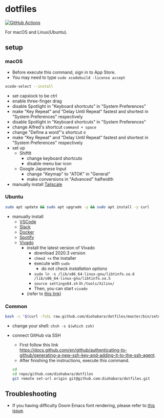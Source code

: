 # dotfiles

[![GitHub Actions](https://github.com/diohabara/dotfiles/actions/workflows/ci.yml/badge.svg)](https://github.com/diohabara/dotfiles/actions/workflows/ci.yml)

For macOS and Linux(Ubuntu).

## setup

### macOS

- Before execute this command, sign in to App Store.
- You may need to type `sudo xcodebuild -license accept`

```sh
xcode-select --install
```

- set capslock to be ctrl
- enable three-finger drag
- disable Spotlight in "Keyboard shortcuts" in "System Preferences"
- make "Key Repeat" and "Delay Until Repeat" fastest and shortest in "System Preferences" respectively
- disable Spotlight in "Keyboard shortcuts" in "System Preferences"
- change Alfred's shortcut `command + space`
- change "Define a word"'s shortcut `d`
- make "Key Repeat" and "Delay Until Repeat" fastest and shortest in "System Preferences" respectively
- set up
  - ShiftIt
    - change keyboard shortcuts
    - disable menu bar icon
  - Google Japanese Input
    - change "Keymap" to "ATOK" in "General"
    - make conversions in "Advanced" halfwidth
- manually install [Tailscale](https://apps.apple.com/ca/app/tailscale/id1475387142)

### Ubuntu

```sh
sudo apt update && sudo apt upgrade -y && sudo apt install -y curl
```

- manually install
  - [VSCode](https://code.visualstudio.com/docs/setup/linux)
  - [Slack](https://slack.com/intl/ja-jp/downloads/linux)
  - [Docker](https://docs.docker.com/engine/install/ubuntu/)
  - [Spotify](https://www.spotify.com/us/download/linux/)
  - [Vivado](https://www.xilinx.com/support/download/index.html/content/xilinx/en/downloadNav/vivado-design-tools.html)
    - install the latest version of Vivado
      - download 2020.3 version
      - `chmod +x` the installer
      - execute with `sudo`
        - do not check _installation options_
      - `sudo ln -s /lib/x86_64-linux-gnu/libtinfo.so.6 /lib/x86_64-linux-gnu/libtinfo.so.5`
      - `source settings64.sh` in `/tools/Xilinx/`
      - Then, you can start `vivado`
    - (refer to [this link](https://danielmangum.com/posts/vivado-2020-x-ubuntu-20-04/))

### Common

```sh
bash -c "$(curl -fsSL raw.github.com/diohabara/dotfiles/master/bin/setup.sh)"
```

- change your shell: `chsh -s $(which zsh)`
- connect GitHub via SSH

  - First follow this link <https://docs.github.com/en/github/authenticating-to-github/generating-a-new-ssh-key-and-adding-it-to-the-ssh-agent>.
  - After finishing the instructions, execute this command.

  ```sh
  cd
  cd repo/github.com/diohabara/dotfiles
  git remote set-url origin git@github.com:diohabara/dotfiles.git
  ```

## Troubleshooting

- If you having difficulty Doom Emacs font rendering, please refer to [this issue](https://github.com/hlissner/doom-emacs/issues/116).
